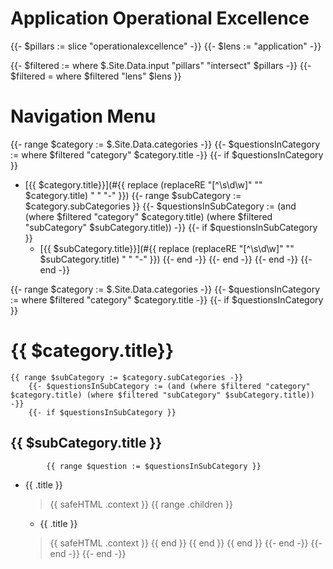 # Application Operational Excellence

{{- $pillars := slice "operationalexcellence" -}}
{{- $lens := "application" -}}

{{- $filtered := where $.Site.Data.input "pillars" "intersect" $pillars -}}
{{- $filtered = where $filtered "lens" $lens }}

# Navigation Menu
{{- range $category := $.Site.Data.categories -}}
    {{- $questionsInCategory := where $filtered "category" $category.title -}}
    {{- if $questionsInCategory }}
- [{{ $category.title}}](#{{ replace (replaceRE "[^\\s\\d\\w]" "" $category.title) " " "-" }})
        {{- range $subCategory := $category.subCategories }}
            {{- $questionsInSubCategory := (and (where $filtered "category" $category.title) (where $filtered "subCategory" $subCategory.title)) -}}
            {{- if $questionsInSubCategory }}
  - [{{ $subCategory.title}}](#{{ replace (replaceRE "[^\\s\\d\\w]" "" $subCategory.title) " " "-" }})
            {{- end -}}
        {{- end -}}
    {{- end -}}
{{- end -}}

{{- range $category := $.Site.Data.categories -}}
    {{- $questionsInCategory := where $filtered "category" $category.title -}}
    {{- if $questionsInCategory }}
# {{ $category.title}}
    {{ range $subCategory := $category.subCategories -}}
        {{- $questionsInSubCategory := (and (where $filtered "category" $category.title) (where $filtered "subCategory" $subCategory.title)) -}}
        {{- if $questionsInSubCategory }}
## {{ $subCategory.title }}
            {{ range $question := $questionsInSubCategory }}
* {{ .title }}
  > {{ safeHTML .context }}
            {{ range .children }}
    - {{ .title }}
    > {{ safeHTML .context }}
                      {{ end }}
                  {{ end }}
              {{ end }}
            {{- end -}}
    {{- end -}}
{{- end -}}
